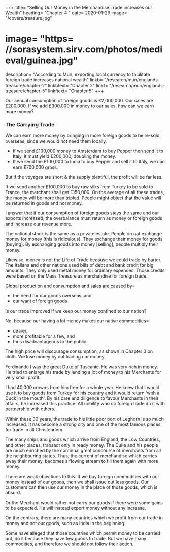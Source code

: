 


+++
title=  "Selling Our Money in the Merchandise Trade increases our Wealth"
heading=  "Chapter 4 "
date=  2020-01-29
image=  "/covers/treasure.jpg"
# image=  "https= //sorasystem.sirv.com/photos/medieval/guinea.jpg"
description=  "According to Mun, exporting local currency to facilitate foreign trade increases national wealth"
linkb=  "/research/mun/englands-treasure/chapter-2"
linkbtext=  "Chapter 2"
linkf=  "/research/mun/englands-treasure/chapter-5"
linkftext=  "Chapter 5"
+++

Our annual consumption of foreign goods is £2,000,000. Our sales are £200,000. If we add £300,000 in money to our sales, how can we earn more money?

### The Carrying Trade

We can earn more money by bringing in more foreign goods to be re-sold overseas, since we would not need them locally. 
- If we send £100,000 money to Amsterdam to buy Pepper then send it to Italy, it must yield £200,000, doubling the money.
- If we send the £100,000 to India to buy Pepper and sell it to Italy, we can earn £700,000 gross.

But if the voyages are short & the supply plentiful, the profit will be far less.

If we send another £100,000 to buy raw silks from Turkey to be sold to France, the merchant shall get £150,000. On the average of all these trades, the money will be more than tripled. People might object that the value will be returned in goods and not money.

I answer that if our consumption of foreign goods stays the same and our exports increased, the overbalance must return as money or foreign goods and increase our revenue more.

The national stock is the same as a private estate. People do not exchange money for money (this is ridiculous). They exchange their money for goods [buying]. By exchanging goods into money [selling], people multiply their money. <!-- They turn their estates into money, because those who have goods cannot want money. -->

Likewise, money is not the Life of Trade because we could trade by barter. The Italians and other nations used bills of debt and bank credit for big amounts. They only used metal money for ordinary expences. Those credits were based on the Mass Treasure as merchandise for foreign trade.

Global production and consumption and sales are caused by= 
- the need for our goods overseas, and
- our want of foreign goods

Is our trade improved if we keep our money confined to our nation?

No, because our having a lot money makes our native commodities= 
- dearer,
- more profitable for a few, and
- thus disadvantageous to the public.

The high price will discourage consumption, as shown in Chapter 3 on cloth. We lose money by not trading our money.



Ferdinando I was the great Duke of Tuscanie. He was very rich in money. He tried to enlarge his trade by lending a lot of money to his Merchants for very small profit.

I had 40,000 crowns from him free for a whole year. He knew that I would use it to buy goods from Turkey for his country and it would return 'with a Duck in the mouth'. By his care and diligence to favour Merchants in their affairs, he increased this practice. All nobility who do foreign trade do it with partnership with others.

Within these 30 years, the trade to his little poor port of Leghorn is so much increased. It has become a strong city and one of the most famous places for trade in all Christendom.

The many ships and goods which arrive from England, the Low Countries, and other places, transact only in ready money. The Duke and his people are much enriched by the continual great concourse of merchants from all the neighbouring states. Thus, the current of merchandise which carries away their money, becomes a flowing stream to fill them again with more money.

<!-- They may carry this away freely at all times, to the incredible advantage of the Duke and his subjects.
They .
They bring their princes plenty of money daily to supply their wants of those goods. -->

There are weak objections to this. If we buy foreign commodities with our money instead of our goods, then we shall issue out less goods. Our customers can then use our money in the place of those goods, which is absurd.

Or the Merchant would rather not carry our goods if there were some gains to be expected.
He will instead export money without any increase.

On the contrary, there are many countries which we profit from our trade in money and not our goods, such as India in the beginning.

Some have alleged that those countries which permit money to be carried out, do it because they have few goods to trade. But we have many commodities, and therefore we should not follow their action.
